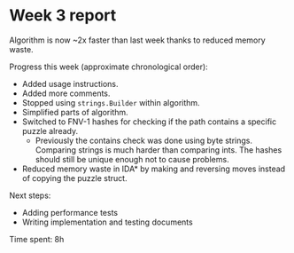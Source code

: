 # Week 3 report
Algorithm is now ~2x faster than last week thanks to reduced memory waste.

Progress this week (approximate chronological order):
* Added usage instructions.
* Added more comments.
* Stopped using `strings.Builder` within algorithm.
* Simplified parts of algorithm.
* Switched to FNV-1 hashes for checking if the path contains a specific puzzle already.
  * Previously the contains check was done using byte strings. Comparing strings is much harder than comparing ints. The hashes should still be unique enough not to cause problems.
* Reduced memory waste in IDA* by making and reversing moves instead of copying the puzzle struct.

Next steps:
* Adding performance tests
* Writing implementation and testing documents

Time spent: 8h

